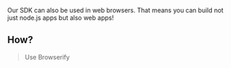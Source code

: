 Our SDK can also be used in web browsers. That means you can build not just node.js apps but also web apps!

## How?
>Use Browserify
